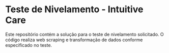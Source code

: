 # Teste de Nivelamento - Intuitive Care

Este repositório contém a solução para o teste de nivelamento solicitado. O código realiza web scraping e transformação de dados conforme especificado no teste.
